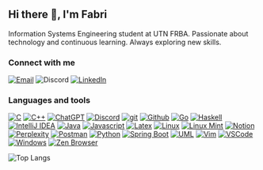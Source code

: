 
## Hi there 👋, I'm Fabri
Information Systems Engineering student at UTN FRBA. Passionate about technology and continuous learning. Always exploring new skills.

### Connect with me
[![Email](https://img.shields.io/badge/-jdesimone@frba.utn.edu.ar-232136?logo=gmail&logoColor=c4a7e7)](mailto:jdesimone@frba.utn.edu.ar)
![Discord](https://img.shields.io/badge/-jfabri-232136?logo=discord&logoColor=c4a7e7)
[![LinkedIn](https://img.shields.io/badge/-LinkedIn-232136?logo=linkedin&logoColor=c4a7e7)](https://www.linkedin.com/in/josue-fabrizio-d-8a157a254/)

### Languages and tools
[![C](https://img.shields.io/badge/-C-232136?logo=c&logoColor=c4a7e7)](https://www.c-language.org/)
[![C++](https://img.shields.io/badge/-C++-232136?logo=cplusplus&logoColor=c4a7e7)](https://isocpp.org/)
[![ChatGPT](https://img.shields.io/badge/-ChatGPT-232136?logo=openai&logoColor=c4a7e7)](https://chatgpt.com/)
[![Discord](https://img.shields.io/badge/-Discord-232136?logo=discord&logoColor=c4a7e7)](https://discord.com/)
[![git](https://img.shields.io/badge/-Git-232136?logo=git&logoColor=c4a7e7)](http://git-scm.com/)
[![Github](https://img.shields.io/badge/-Github-232136?logo=github&logoColor=c4a7e7)](https://github.com/)
[![Go](https://img.shields.io/badge/-Go-232136?logo=go&logoColor=c4a7e7)](https://go.dev/)
[![Haskell](https://img.shields.io/badge/-Haskell-232136?logo=haskell&logoColor=c4a7e7)](https://www.haskell.org/)
[![IntelliJ IDEA](https://img.shields.io/badge/-IntelliJ%20IDEA-232136?logo=intellijidea&logoColor=c4a7e7)](https://www.jetbrains.com/)
[![Java](https://img.shields.io/badge/-Java-232136?logo=java&logoColor=c4a7e7)](https://www.java.com)
[![Javascript](https://img.shields.io/badge/-Javascript-232136?logo=javascript&logoColor=c4a7e7)](https://ecma-international.org/publications-and-standards/standards/ecma-262/)
[![Latex](https://img.shields.io/badge/-LaTeX-232136?logo=latex&logoColor=c4a7e7)](https://latex-project.org/)
[![Linux](https://img.shields.io/badge/-Linux-232136?logo=linux&logoColor=c4a7e7)](https://kernel.org/)
[![Linux Mint](https://img.shields.io/badge/-Linux%20Mint-232136?logo=linuxmint&logoColor=c4a7e7)](https://linuxmint.com/)
[![Notion](https://img.shields.io/badge/-Notion-232136?logo=notion&logoColor=c4a7e7)](https://notion.so)
[![Perplexity](https://img.shields.io/badge/-Perplexity-232136?logo=perplexity&logoColor=c4a7e7)](https://www.perplexity.ai/)
[![Postman](https://img.shields.io/badge/-Postman-232136?logo=postman&logoColor=c4a7e7)](https://www.postman.com/)
[![Python](https://img.shields.io/badge/-Python-232136?logo=python&logoColor=c4a7e7)](https://www.python.org/)
[![Spring Boot](https://img.shields.io/badge/-Spring%20Boot-232136?logo=spring&logoColor=c4a7e7)](https://spring.io/projects/spring-boot)
[![UML](https://img.shields.io/badge/-UML-232136?logo=uml&logoColor=c4a7e7)](https://www.uml.org/)
[![Vim](https://img.shields.io/badge/-Vim-232136?logo=vim&logoColor=c4a7e7)](https://www.vim.org/)
[![VSCode](https://img.shields.io/badge/-VSCode-232136?logo=vscode&logoColor=c4a7e7)](https://code.visualstudio.com/)
[![Windows](https://img.shields.io/badge/-Windows-232136?logo=windows&logoColor=c4a7e7)](https://windows.com/)
[![Zen Browser](https://img.shields.io/badge/-Zen%20Browser-232136?logo=zenbrowser&logoColor=c4a7e7)](https://zen-browser.app/)

![Top Langs](https://github-readme-stats.vercel.app/api/top-langs/?username=jotafabri&layout=compact&theme=dracula)
<!--
**jotafabri/jotafabri** is a ✨ _special_ ✨ repository because its `README.md` (this file) appears on your GitHub profile.

Here are some ideas to get you started:

- 🔭 I’m currently working on ...
- 🌱 I’m currently learning ...
- 👯 I’m looking to collaborate on ...
- 🤔 I’m looking for help with ...
- 💬 Ask me about ...
- 📫 How to reach me: ...
- 😄 Pronouns: ...
- ⚡ Fun fact: ...
-->
